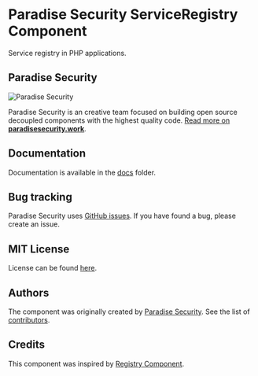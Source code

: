 Paradise Security ServiceRegistry Component
================

Service registry in PHP applications.

Paradise Security
------

![Paradise Security](https://paradisesecurity.work/src/images/logo-splash-banner.png)

Paradise Security is an creative team focused on building open source decoupled components with the highest quality code. [Read more on **paradisesecurity.work**](https://paradisesecurity.work).

Documentation
------------

Documentation is available in the [docs](https://github.com/paradisesecurity/service-registry/blob/master/docs/index.md) folder.

Bug tracking
------------

Paradise Security uses [GitHub issues](https://github.com/paradisesecurity/service-registry/issues).
If you have found a bug, please create an issue.

MIT License
-----------

License can be found [here](https://github.com/paradisesecurity/service-registry/blob/master/LICENSE).

Authors
-------

The component was originally created by [Paradise Security](https://paradisesecurity.work).
See the list of [contributors](https://github.com/paradisesecurity/service-registry/contributors).

Credits
-------

This component was inspired by [Registry Component](https://github.com/Sylius/Registry).